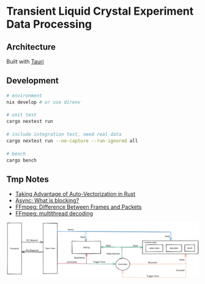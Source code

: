 # Transient Liquid Crystal Experiment Data Processing

## Architecture
Built with [Tauri](https://tauri.app)

## Development
```bash
# environment
nix develop # or use direnv

# unit test
cargo nextest run

# include integration test, need real data
cargo nextest run --no-capture --run-ignored all

# bench
cargo bench
```

## Tmp Notes
- [Taking Advantage of Auto-Vectorization in Rust](https://www.nickwilcox.com/blog/autovec)
- [Async: What is blocking?](https://ryhl.io/blog/async-what-is-blocking/)
- [FFmpeg: Difference Between Frames and Packets](https://stackoverflow.com/questions/53574798/difference-between-frames-and-packets-in-ffmpeg)
- [FFmpeg: multithread decoding](https://www.cnblogs.com/TaigaCon/p/10220356.html)

![test image](.github/assets/tlc_architecture.svg)

